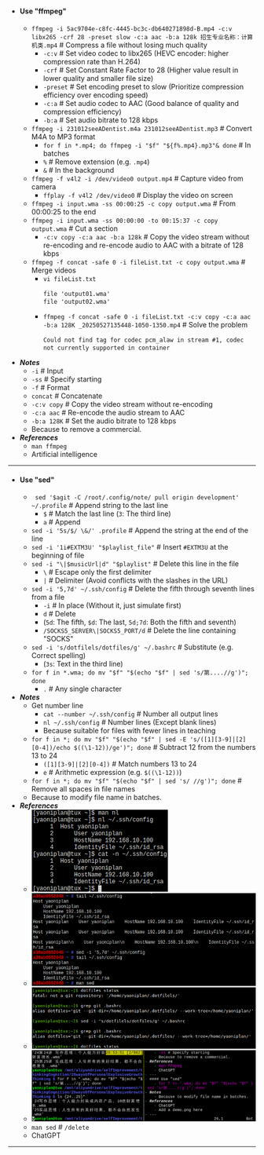 - #### Use "ffmpeg"
    - `ffmpeg -i 5ac9704e-c8fc-4445-bc3c-db640271898d-B.mp4 -c:v libx265 -crf 28 -preset slow -c:a aac -b:a 128k 招生专业名称：计算机类.mp4` # Compress a file without losing much quality
        - `-c:v` # Set video codec to libx265 (HEVC encoder: higher compression rate than H.264)
        - `-crf` # Set Constant Rate Factor to 28 (Higher value result in lower quality and smaller file size)
        - `-preset` # Set encoding preset to slow (Prioritize compression efficiency over encoding speed)
        - `-c:a` # Set audio codec to AAC (Good balance of quality and compression efficiency)
        - `-b:a` # Set audio bitrate to 128 kbps
    - `ffmpeg -i 231012seeADentist.m4a 231012seeADentist.mp3` # Convert M4A to MP3 format
        - `for f in *.mp4; do ffmpeg -i "$f" "${f%.mp4}.mp3"& done` # In batches
        - `%` # Remove extension (e.g. `.mp4`)
        - `&` # In the background
    - `ffmpeg -f v4l2 -i /dev/video0 output.mp4` # Capture video from camera
        - `ffplay -f v4l2 /dev/video0` # Display the video on screen
    - `ffmpeg -i input.wma -ss 00:00:25 -c copy output.wma` # From 00:00:25 to the end
    - `ffmpeg -i input.wma -ss 00:00:00 -to 00:15:37 -c copy output.wma` # Cut a section
        - `-c:v copy -c:a aac -b:a 128k` # Copy the video stream without re-encoding and re-encode audio to AAC with a bitrate of 128 kbps
    - `ffmpeg -f concat -safe 0 -i fileList.txt -c copy output.wma` # Merge videos
        - `vi fileList.txt`
          ```
          file 'output01.wma'
          file 'output02.wma'
          ```
        - `ffmpeg -f concat -safe 0 -i fileList.txt -c:v copy -c:a aac -b:a 128K _20250527135448-1050-1350.mp4` # Solve the problem
          ```
          Could not find tag for codec pcm_alaw in stream #1, codec not currently supported in container
          ```
- ***Notes***
    - `-i` # Input
    - `-ss` # Specify starting
    - `-f` # Format
    - `concat` # Concatenate
    - `-c:v copy` # Copy the video stream without re-encoding
    - `-c:a aac` # Re-encode the audio stream to AAC
    - `-b:a 128K` # Set the audio bitrate to 128 kbps
    - Because to remove a commercial.
- ***References***
    - `man ffmpeg`
    - Artificial intelligence
- ---
- #### Use "sed"
    - ` sed '$agit -C /root/.config/note/ pull origin development' ~/.profile` # Append string to the last line
        - `$` # Match the last line (`3`: The third line)
        - `a` # Append
    - `sed -i '5s/$/ \&/' .profile` # Append the string at the end of the line
    - `sed -i '1i#EXTM3U' "$playlist_file"` # Insert `#EXTM3U` at the beginning of file
    - `sed -i "\|$musicUrl|d" "$playlist"` # Delete this line in the file
        - `\` # Escape only the first delimiter
        - `|` # Delimiter (Avoid conflicts with the slashes in the URL)
    - `sed -i '5,7d' ~/.ssh/config` # Delete the fifth through seventh lines from a file
        - `-i` # In place (Without it, just simulate first)
        - `d` # Delete
        - (`5d`: The fifth, `$d`: The last, `5d;7d`: Both the fifth and seventh)
        - `/SOCKS5_SERVER\|SOCKS5_PORT/d` # Delete the line containing "SOCKS"
    - `sed -i 's/dotfilels/dotfiles/g' ~/.bashrc` # Substitute (e.g. Correct spelling)
        - (`3s`: Text in the third line)
    - `for f in *.wma; do mv "$f" "$(echo "$f" | sed 's/第....//g')"; done`
        - `.` # Any single character
- ***Notes***
    - Get number line
        - `cat --number ~/.ssh/config` # Number all output lines
        - `nl ~/.ssh/config` # Number lines (Except blank lines)
        - Because suitable for files with fewer lines in teaching
    - `for f in *; do mv "$f" "$(echo "$f" | sed -E 's/([1][3-9]|[2][0-4])/echo $((\1-12))/ge')"; done` # Subtract 12 from the numbers 13 to 24
        - `([1][3-9]|[2][0-4])` # Match numbers 13 to 24
        - `e` # Arithmetic expression (e.g. `$((\1-12))`)
    - `for f in *; do mv "$f" "$(echo "$f" | sed 's/ //g')"; done` # Remove all spaces in file names
    - Because to modify file name in batches.
- ***References***
    - ![2023-05-22_13-51.png](./assets/2023-05-22_13-51.png)
    - ![2023-05-21_19-45.png](./assets/2023-05-21_19-45.png)
    - ![2023-06-11_21-44.png](./assets/2023-06-11_21-44.png)
    - ![2023-04-30_20-54.png](./assets/2023-04-30_20-54.png)
    - `man sed` # `/delete`
    - ChatGPT
- ---
